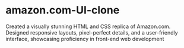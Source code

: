 # amazon.com-UI-clone
Created a visually stunning HTML and CSS replica of Amazon.com. Designed responsive layouts, pixel-perfect details, and a user-friendly interface, showcasing proficiency in front-end web development
